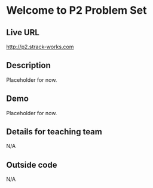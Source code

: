 # Welcome to P2 Problem Set

## Live URL
<http://p2.strack-works.com>

## Description
Placeholder for now.

## Demo
Placeholder for now.

## Details for teaching team
N/A

## Outside code
N/A
